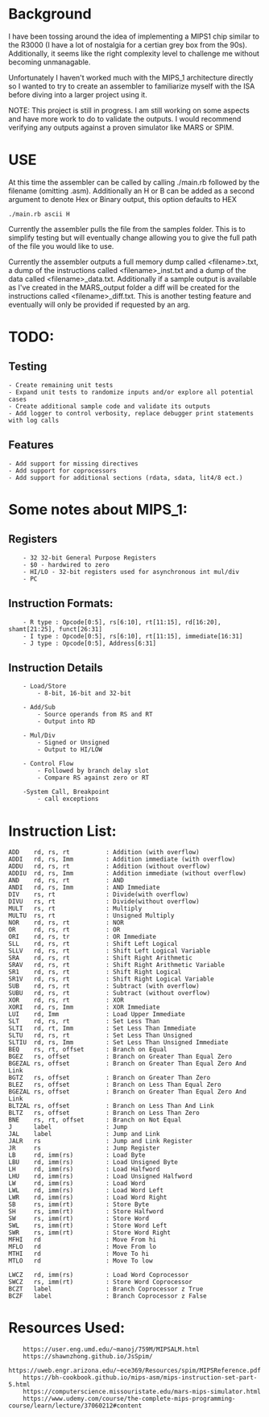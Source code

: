 # Background

I have been tossing around the idea of implementing a MIPS1 chip similar to the R3000 (I have a lot of nostalgia for a certian grey box from the 90s). Additionally, it seems like the right complexity level to challenge me without becoming unmanagable. 

Unfortunately I haven't worked much with the MIPS_1 architecture directly so I wanted to try to create an assembler to familiarize myself with the ISA before diving into a larger project using it.

NOTE: 
	This project is still in progress. I am still working on some aspects and have more work to do to validate the outputs. I would recommend verifying any outputs against a proven simulator like MARS or SPIM.  

# USE

At this time the assembler can be called by calling ./main.rb followed by the filename (omitting .asm). Additionally an H or B can be added as a second argument to denote Hex or Binary output, this option defaults to HEX

	./main.rb ascii H

Currently the assembler pulls the file from the samples folder. This is to simplify testing but will eventually change allowing you to give the full path of the file you would like to use. 

Currently the assembler outputs a full memory dump called \<filename\>.txt, a dump of the instructions called \<filename\>_inst.txt and a dump of the data called \<filename\>_data.txt. Additionally if a sample output is available as I've created in the MARS_output folder a diff will be created for the instructions called \<filename\>_diff.txt. This is another testing feature and eventually will only be provided if requested by an arg.

# TODO:

## Testing

	- Create remaining unit tests
	- Expand unit tests to randomize inputs and/or explore all potential cases
	- Create additional sample code and validate its outputs 
	- Add logger to control verbosity, replace debugger print statements with log calls

## Features

	- Add support for missing directives
	- Add support for coprocessors
	- Add support for additional sections (rdata, sdata, lit4/8 ect.)

# Some notes about MIPS_1:

## Registers

		- 32 32-bit General Purpose Registers
		- $0 - hardwired to zero
		- HI/LO - 32-bit registers used for asynchronous int mul/div
		- PC

## Instruction Formats:

		- R type : Opcode[0:5], rs[6:10], rt[11:15], rd[16:20], shamt[21:25], funct[26:31] 
		- I type : Opcode[0:5], rs[6:10], rt[11:15], immediate[16:31]
		- J type : Opcode[0:5], Address[6:31]

## Instruction Details

		- Load/Store
			- 8-bit, 16-bit and 32-bit
			
		- Add/Sub
			- Source operands from RS and RT
			- Output into RD
			
		- Mul/Div 
			- Signed or Unsigned
			- Output to HI/LOW 

		- Control Flow
			- Followed by branch delay slot
			- Compare RS against zero or RT

		-System Call, Breakpoint
			- call exceptions

# Instruction List:

	ADD    rd, rs, rt          : Addition (with overflow)
	ADDI   rd, rs, Imm         : Addition immediate (with overflow)
	ADDU   rd, rs, rt          : Addition (without overflow)
	ADDIU  rd, rs, Imm         : Addition immediate (without overflow)	
	AND    rd, rs, rt          : AND
	ANDI   rd, rs, Imm         : AND Immediate	
	DIV    rs, rt              : Divide(with overflow)
	DIVU   rs, rt              : Divide(without overflow)	
	MULT   rs, rt              : Multiply
	MULTU  rs, rt              : Unsigned Multiply	
	NOR    rd, rs, rt          : NOR	
	OR     rd, rs, rt          : OR
	ORI    rd, rs, tr          : OR Immediate	
	SLL    rd, rs, rt          : Shift Left Logical
	SLLV   rd, rs, rt          : Shift Left Logical Variable
	SRA    rd, rs, rt          : Shift Right Arithmetic
	SRAV   rd, rs, rt          : Shift Right Arithmetic Variable
	SR1    rd, rs, rt          : Shift Right Logical
	SR1V   rd, rs, rt          : Shift Right Logical Variable	
	SUB    rd, rs, rt          : Subtract (with overflow)
	SUBU   rd, rs, rt          : Subtract (without overflow)	
	XOR    rd, rs, rt          : XOR
	XORI   rd, rs, Imm         : XOR Immediate	
	LUI    rd, Imm             : Load Upper Immediate	
	SLT    rd, rs, rt          : Set Less Than
	SLTI   rd, rt, Imm         : Set Less Than Immediate
	SLTU   rd, rs, rt          : Set Less Than Unsigned
	SLTIU  rd, rs, Imm         : Set Less Than Unsigned Immediate	
	BEQ    rs, rt, offset      : Branch on Equal
	BGEZ   rs, offset          : Branch on Greater Than Equal Zero
	BGEZAL rs, offset          : Branch on Greater Than Equal Zero And Link
	BGTZ   rs, offset          : Branch on Greater Than Zero
	BLEZ   rs, offset          : Branch on Less Than Equal Zero	
	BGEZAL rs, offset          : Branch on Greater Than Equal Zero And Link
	BLTZAL rs, offset          : Branch on Less Than And Link	
	BLTZ   rs, offset          : Branch on Less Than Zero
	BNE    rs, rt, offset      : Branch on Not Equal	
	J      label               : Jump
	JAL    label               : Jump and Link
	JALR   rs                  : Jump and Link Register	
	JR     rs                  : Jump Register	
	LB     rd, imm(rs)         : Load Byte
	LBU    rd, imm(rs)         : Load Unsigned Byte	
	LH     rd, imm(rs)         : Load Halfword
	LHU    rd, imm(rs)         : Load Unsigned Halfword	
	LW     rd, imm(rs)         : Load Word
	LWL    rd, imm(rs)         : Load Word Left
	LWR    rd, imm(rs)         : Load Word Right	
	SB     rs, imm(rt)         : Store Byte
	SH     rs, imm(rt)         : Store Halfword	
	SW     rs, imm(rt)         : Store Word
	SWL    rs, imm(rt)         : Store Word Left
	SWR    rs, imm(rt)         : Store Word Right	
	MFHI   rd                  : Move From hi
	MFLO   rd                  : Move From lo
	MTHI   rd                  : Move To hi
	MTLO   rd                  : Move To low

	LWCZ   rd, imm(rs)         : Load Word Coprocessor
	SWCZ   rs, imm(rt)         : Store Word	Coprocessor
	BCZT   label               : Branch Coprocessor z True
	BCZF   label               : Branch Coprocessor z False		

# Resources Used:

		https://user.eng.umd.edu/~manoj/759M/MIPSALM.html
		https://shawnzhong.github.io/JsSpim/
		https://uweb.engr.arizona.edu/~ece369/Resources/spim/MIPSReference.pdf
		https://bh-cookbook.github.io/mips-asm/mips-instruction-set-part-5.html
		https://computerscience.missouristate.edu/mars-mips-simulator.html
		https://www.udemy.com/course/the-complete-mips-programming-course/learn/lecture/37060212#content

